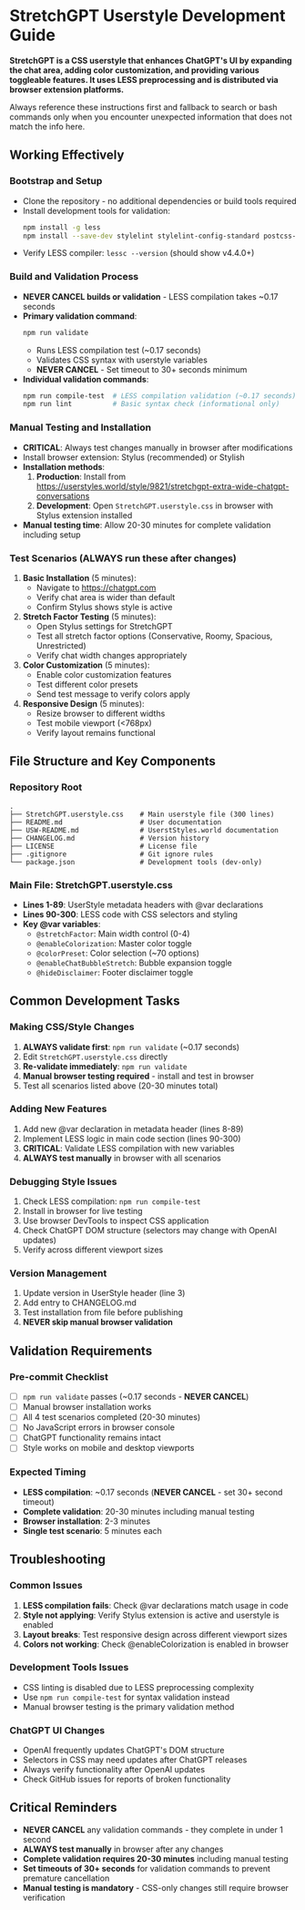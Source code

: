 # StretchGPT Userstyle Development Guide

**StretchGPT is a CSS userstyle that enhances ChatGPT's UI by expanding the chat area, adding color customization, and providing various toggleable features. It uses LESS preprocessing and is distributed via browser extension platforms.**

Always reference these instructions first and fallback to search or bash commands only when you encounter unexpected information that does not match the info here.

## Working Effectively

### Bootstrap and Setup
- Clone the repository - no additional dependencies or build tools required
- Install development tools for validation:
  ```bash
  npm install -g less
  npm install --save-dev stylelint stylelint-config-standard postcss-less
  ```
- Verify LESS compiler: `lessc --version` (should show v4.4.0+)

### Build and Validation Process
- **NEVER CANCEL builds or validation** - LESS compilation takes ~0.17 seconds
- **Primary validation command**:
  ```bash
  npm run validate
  ```
  - Runs LESS compilation test (~0.17 seconds)
  - Validates CSS syntax with userstyle variables
  - **NEVER CANCEL** - Set timeout to 30+ seconds minimum
- **Individual validation commands**:
  ```bash
  npm run compile-test  # LESS compilation validation (~0.17 seconds)
  npm run lint          # Basic syntax check (informational only)
  ```

### Manual Testing and Installation
- **CRITICAL**: Always test changes manually in browser after modifications
- Install browser extension: Stylus (recommended) or Stylish
- **Installation methods**:
  1. **Production**: Install from https://userstyles.world/style/9821/stretchgpt-extra-wide-chatgpt-conversations
  2. **Development**: Open `StretchGPT.userstyle.css` in browser with Stylus extension installed
- **Manual testing time**: Allow 20-30 minutes for complete validation including setup

### Test Scenarios (ALWAYS run these after changes)
1. **Basic Installation** (5 minutes):
   - Navigate to https://chatgpt.com
   - Verify chat area is wider than default
   - Confirm Stylus shows style is active
2. **Stretch Factor Testing** (5 minutes):
   - Open Stylus settings for StretchGPT
   - Test all stretch factor options (Conservative, Roomy, Spacious, Unrestricted)
   - Verify chat width changes appropriately
3. **Color Customization** (5 minutes):
   - Enable color customization features
   - Test different color presets
   - Send test message to verify colors apply
4. **Responsive Design** (5 minutes):
   - Resize browser to different widths
   - Test mobile viewport (<768px)
   - Verify layout remains functional

## File Structure and Key Components

### Repository Root
```
.
├── StretchGPT.userstyle.css    # Main userstyle file (300 lines)
├── README.md                   # User documentation
├── USW-README.md               # UserstStyles.world documentation  
├── CHANGELOG.md                # Version history
├── LICENSE                     # License file
├── .gitignore                  # Git ignore rules
└── package.json                # Development tools (dev-only)
```

### Main File: StretchGPT.userstyle.css
- **Lines 1-89**: UserStyle metadata headers with @var declarations
- **Lines 90-300**: LESS code with CSS selectors and styling
- **Key @var variables**:
  - `@stretchFactor`: Main width control (0-4)
  - `@enableColorization`: Master color toggle
  - `@colorPreset`: Color selection (~70 options)
  - `@enableChatBubbleStretch`: Bubble expansion toggle
  - `@hideDisclaimer`: Footer disclaimer toggle

## Common Development Tasks

### Making CSS/Style Changes
1. **ALWAYS validate first**: `npm run validate` (~0.17 seconds)
2. Edit `StretchGPT.userstyle.css` directly
3. **Re-validate immediately**: `npm run validate` 
4. **Manual browser testing required** - install and test in browser
5. Test all scenarios listed above (20-30 minutes total)

### Adding New Features
1. Add new @var declaration in metadata header (lines 8-89)
2. Implement LESS logic in main code section (lines 90-300)
3. **CRITICAL**: Validate LESS compilation with new variables
4. **ALWAYS test manually** in browser with all scenarios

### Debugging Style Issues
1. Check LESS compilation: `npm run compile-test`
2. Install in browser for live testing
3. Use browser DevTools to inspect CSS application
4. Check ChatGPT DOM structure (selectors may change with OpenAI updates)
5. Verify across different viewport sizes

### Version Management
1. Update version in UserStyle header (line 3)
2. Add entry to CHANGELOG.md
3. Test installation from file before publishing
4. **NEVER skip manual browser validation**

## Validation Requirements

### Pre-commit Checklist
- [ ] `npm run validate` passes (~0.17 seconds - **NEVER CANCEL**)
- [ ] Manual browser installation works
- [ ] All 4 test scenarios completed (20-30 minutes)
- [ ] No JavaScript errors in browser console
- [ ] ChatGPT functionality remains intact
- [ ] Style works on mobile and desktop viewports

### Expected Timing
- **LESS compilation**: ~0.17 seconds (**NEVER CANCEL** - set 30+ second timeout)
- **Complete validation**: 20-30 minutes including manual testing
- **Browser installation**: 2-3 minutes
- **Single test scenario**: 5 minutes each

## Troubleshooting

### Common Issues
1. **LESS compilation fails**: Check @var declarations match usage in code
2. **Style not applying**: Verify Stylus extension is active and userstyle is enabled
3. **Layout breaks**: Test responsive design across different viewport sizes
4. **Colors not working**: Check @enableColorization is enabled in browser

### Development Tools Issues
- CSS linting is disabled due to LESS preprocessing complexity
- Use `npm run compile-test` for syntax validation instead
- Manual browser testing is the primary validation method

### ChatGPT UI Changes
- OpenAI frequently updates ChatGPT's DOM structure
- Selectors in CSS may need updates after ChatGPT releases
- Always verify functionality after OpenAI updates
- Check GitHub issues for reports of broken functionality

## Critical Reminders
- **NEVER CANCEL** any validation commands - they complete in under 1 second
- **ALWAYS test manually** in browser after any changes
- **Complete validation requires 20-30 minutes** including manual testing
- **Set timeouts of 30+ seconds** for validation commands to prevent premature cancellation
- **Manual testing is mandatory** - CSS-only changes still require browser verification